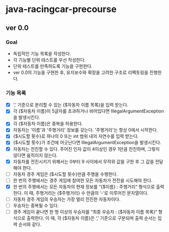 # java-racingcar-precourse

## ver 0.0

### Goal

- 독립적인 기능 목록을 작성한다.
- 각 기능별 단위 테스트를 우선 작성한다.
- 단위 테스트를 만족하도록 기능을 구현한다.
- ver 0.0의 기능을 구현한 후, 유지보수와 확장을 고려한 구조로 리팩토링을 진행한다.

### 기능 목록

-[x] ‘,’ 기준으로 분리할 수 있는 {\$자동차 이름 목록}을 입력 받는다.
-[x] 각 {\$자동차 이름}이 5글자를 초과하거나 비어있다면 IllegalArgumentException을 발생시킨다.
-[x] 각 {\$자동차 이름}은 중복을 허용한다.
-[x] 자동차는 '이름'과 '주행거리' 정보를 갖는다. '주행거리'는 항상 0에서 시작한다.
-[x] {\$시도할 횟수}로 하나의 0 또는 int 범위 내의 자연수를 입력 받는다.
-[x] {\$시도할 횟수}가 조건에 어긋난다면 IllegalArgumentException을 발생시킨다.
-[x] 자동차는 전진할 수 있다. 주어진 인자 값이 4이상인 경우 1만큼 전진하며, 그렇지 않다면 움직이지 않는다.
-[x] 자동차를 전진시키기 위해서는 0부터 9 사이에서 무작위 값을 구한 후 그 값을 전달해야 한다.
-[ ] 자동차 경주 게임은 {\$시도할 횟수}만큼 주행을 수행한다.
-[ ] 한 번의 주행에서는 경주 게임에 참여한 모든 자동차가 전진을 시도해야 한다.
-[x] 한 번의 주행에서는 모든 자동차의 현재 정보를 “{\$이름} : 주행거리“ 형식으로 출력한다. 이 때, 주행거리는 {\$주행거리} 수 만큼의 ‘-’로 이루어진 문자열이다.
-[ ] 자동차 경주 게임의 우승자는 가장 멀리 전진한 자동차이다.
-[ ] 우승자는 중복될 수 있다.
-[ ] 경주 게임이 끝나면 한 명 이상의 우승자를 “최종 우승자 : {\$자동차 이름 목록}“ 형식으로 출력한다. 이 때, 각 {\$자동차 이름}은 ‘,’ 기준으로 구분되며 출력 순서는 입력 순서와 같다.